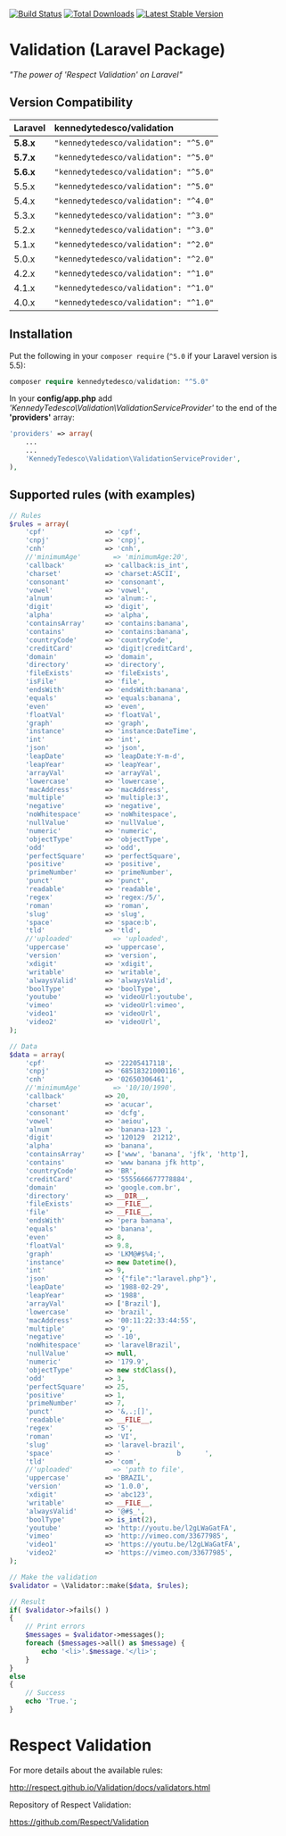 [![Build Status](https://travis-ci.org/KennedyTedesco/Validation.svg)](https://travis-ci.org/KennedyTedesco/Validation)
[![Total Downloads](https://poser.pugx.org/KennedyTedesco/Validation/downloads.svg)](https://packagist.org/packages/KennedyTedesco/Validation)
[![Latest Stable Version](https://poser.pugx.org/KennedyTedesco/Validation/v/stable.svg)](https://packagist.org/packages/KennedyTedesco/Validation)

Validation (Laravel Package)
==========

*"The power of 'Respect Validation' on Laravel"*

## Version Compatibility

 Laravel  | kennedytedesco/validation
:---------|:----------
 **5.8.x**    | `"kennedytedesco/validation": "^5.0"`
 **5.7.x**    | `"kennedytedesco/validation": "^5.0"`
 **5.6.x**    | `"kennedytedesco/validation": "^5.0"`
 5.5.x    | `"kennedytedesco/validation": "^5.0"`
 5.4.x    | `"kennedytedesco/validation": "^4.0"`
 5.3.x    | `"kennedytedesco/validation": "^3.0"`
 5.2.x    | `"kennedytedesco/validation": "^3.0"`
 5.1.x    | `"kennedytedesco/validation": "^2.0"`
 5.0.x    | `"kennedytedesco/validation": "^2.0"`
 4.2.x    | `"kennedytedesco/validation": "^1.0"`
 4.1.x    | `"kennedytedesco/validation": "^1.0"`
 4.0.x    | `"kennedytedesco/validation": "^1.0"`

## Installation

Put the following in your `composer require` (`^5.0` if your Laravel version is 5.5):

```php
composer require kennedytedesco/validation: "^5.0"
```

In your **config/app.php** add *'KennedyTedesco\Validation\ValidationServiceProvider'* to the end of the **'providers'** array:

```php
'providers' => array(
    ...
    ...
    'KennedyTedesco\Validation\ValidationServiceProvider',
),
```

## Supported rules (with examples)

```php
// Rules
$rules = array(
    'cpf'               => 'cpf',
    'cnpj'              => 'cnpj',
    'cnh'               => 'cnh',
    //'minimumAge'        => 'minimumAge:20',
    'callback'          => 'callback:is_int',
    'charset'           => 'charset:ASCII',
    'consonant'         => 'consonant',
    'vowel'             => 'vowel',
    'alnum'             => 'alnum:-',
    'digit'             => 'digit',
    'alpha'             => 'alpha',
    'containsArray'     => 'contains:banana',
    'contains'          => 'contains:banana',
    'countryCode'       => 'countryCode',
    'creditCard'        => 'digit|creditCard',
    'domain'            => 'domain',
    'directory'         => 'directory',
    'fileExists'        => 'fileExists',
    'isFile'            => 'file',
    'endsWith'          => 'endsWith:banana',
    'equals'            => 'equals:banana',
    'even'              => 'even',
    'floatVal'          => 'floatVal',
    'graph'             => 'graph',
    'instance'          => 'instance:DateTime',
    'int'               => 'int',
    'json'              => 'json',
    'leapDate'          => 'leapDate:Y-m-d',
    'leapYear'          => 'leapYear',
    'arrayVal'          => 'arrayVal',
    'lowercase'         => 'lowercase',
    'macAddress'        => 'macAddress',
    'multiple'          => 'multiple:3',
    'negative'          => 'negative',
    'noWhitespace'      => 'noWhitespace',
    'nullValue'         => 'nullValue',
    'numeric'           => 'numeric',
    'objectType'        => 'objectType',
    'odd'               => 'odd',
    'perfectSquare'     => 'perfectSquare',
    'positive'          => 'positive',
    'primeNumber'       => 'primeNumber',
    'punct'             => 'punct',
    'readable'          => 'readable',
    'regex'             => 'regex:/5/',
    'roman'             => 'roman',
    'slug'              => 'slug',
    'space'             => 'space:b',
    'tld'               => 'tld',
    //'uploaded'          => 'uploaded',
    'uppercase'         => 'uppercase',
    'version'           => 'version',
    'xdigit'            => 'xdigit',
    'writable'          => 'writable',
    'alwaysValid'       => 'alwaysValid',
    'boolType'          => 'boolType',
    'youtube'           => 'videoUrl:youtube',
    'vimeo'             => 'videoUrl:vimeo',
    'video1'            => 'videoUrl',
    'video2'            => 'videoUrl',
);

// Data
$data = array(
    'cpf'               => '22205417118',
    'cnpj'              => '68518321000116',
    'cnh'               => '02650306461',
    //'minimumAge'        => '10/10/1990',
    'callback'          => 20,
    'charset'           => 'acucar',
    'consonant'         => 'dcfg',
    'vowel'             => 'aeiou',
    'alnum'             => 'banana-123 ',
    'digit'             => '120129  21212',
    'alpha'             => 'banana',
    'containsArray'     => ['www', 'banana', 'jfk', 'http'],
    'contains'          => 'www banana jfk http',
    'countryCode'       => 'BR',
    'creditCard'        => '5555666677778884',
    'domain'            => 'google.com.br',
    'directory'         => __DIR__,
    'fileExists'        => __FILE__,
    'file'              => __FILE__,
    'endsWith'          => 'pera banana',
    'equals'            => 'banana',
    'even'              => 8,
    'floatVal'          => 9.8,
    'graph'             => 'LKM@#$%4;',
    'instance'          => new Datetime(),
    'int'               => 9,
    'json'              => '{"file":"laravel.php"}',
    'leapDate'          => '1988-02-29',
    'leapYear'          => '1988',
    'arrayVal'          => ['Brazil'],
    'lowercase'         => 'brazil',
    'macAddress'        => '00:11:22:33:44:55',
    'multiple'          => '9',
    'negative'          => '-10',
    'noWhitespace'      => 'laravelBrazil',
    'nullValue'         => null,
    'numeric'           => '179.9',
    'objectType'        => new stdClass(),
    'odd'               => 3,
    'perfectSquare'     => 25,
    'positive'          => 1,
    'primeNumber'       => 7,
    'punct'             => '&,.;[]',
    'readable'          => __FILE__,
    'regex'             => '5',
    'roman'             => 'VI',
    'slug'              => 'laravel-brazil',
    'space'             => '              b      ',
    'tld'               => 'com',
    //'uploaded'          => 'path to file',
    'uppercase'         => 'BRAZIL',
    'version'           => '1.0.0',
    'xdigit'            => 'abc123',
    'writable'          => __FILE__,
    'alwaysValid'       => '@#$_',
    'boolType'          => is_int(2),
    'youtube'           => 'http://youtu.be/l2gLWaGatFA',
    'vimeo'             => 'http://vimeo.com/33677985',
    'video1'            => 'https://youtu.be/l2gLWaGatFA',
    'video2'            => 'https://vimeo.com/33677985',
);

// Make the validation
$validator = \Validator::make($data, $rules);

// Result
if( $validator->fails() )
{
    // Print errors
    $messages = $validator->messages();
    foreach ($messages->all() as $message) {
        echo '<li>'.$message.'</li>';
    }
}
else
{
    // Success
    echo 'True.';
}
```

# Respect Validation

For more details about the available rules:

http://respect.github.io/Validation/docs/validators.html

Repository of Respect Validation:

https://github.com/Respect/Validation

